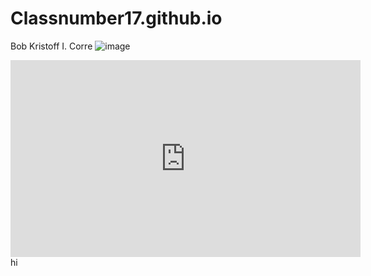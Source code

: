 # Classnumber17.github.io
Bob Kristoff I. Corre
![image](https://user-images.githubusercontent.com/122426693/212583393-59db7c76-4a12-4343-ab09-76e83fca36db.png)
<iframe width="560" height="315" src="https://www.youtube.com/embed/sgUiZsYoI6A" title="YouTube video player" frameborder="0" allow="accelerometer; autoplay; clipboard-write; encrypted-media; gyroscope; picture-in-picture; web-share" allowfullscreen></iframe>
hi
